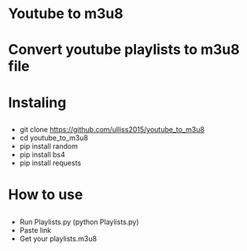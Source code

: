# Youtube to m3u8 <h1>
# Convert youtube playlists to m3u8 file 
# Instaling <h2> 
* git clone https://github.com/ulliss2015/youtube_to_m3u8 
* cd youtube_to_m3u8
* pip install  random
* pip install  bs4
* pip install  requests

#	How to use <h2>
* Run Playlists.py (python Playlists.py)
* Paste link
* Get your playlists.m3u8

